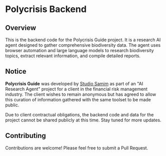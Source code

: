 # Polycrisis Backend

## Overview

This is the backend code for the Polycrisis Guide project. It is a research AI agent designed to gather comprehensive biodiversity data. The agent uses browser automation and large language models to research biodiversity topics, extract relevant information, and compile detailed reports.

## Notice

**Polycrisis Guide** was developed by [Studio Samim](https://samim.ai) as part of an "AI Research Agent" project for a client in the financial risk management industry. The client wishes to remain anonymous but has agreed to allow this curation of information gathered with the same toolset to be made public.

Due to client contractual obligations, the backend code and data for the project cannot be shared publicly at this time. Stay tuned for more updates.

## Contributing

Contributions are welcome! Please feel free to submit a Pull Request.
